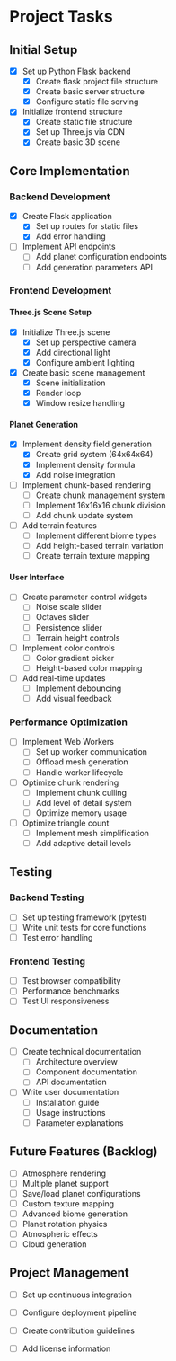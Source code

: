 # Project Tasks

## Initial Setup
- [X] Set up Python Flask backend
  - [X] Create flask project file structure
  - [X] Create basic server structure
  - [X] Configure static file serving
- [X] Initialize frontend structure
  - [X] Create static file structure
  - [X] Set up Three.js via CDN
  - [X] Create basic 3D scene

## Core Implementation

### Backend Development
- [X] Create Flask application
  - [X] Set up routes for static files
  - [X] Add error handling
- [ ] Implement API endpoints
  - [ ] Add planet configuration endpoints
  - [ ] Add generation parameters API

### Frontend Development

#### Three.js Scene Setup
- [X] Initialize Three.js scene
  - [X] Set up perspective camera
  - [X] Add directional light
  - [X] Configure ambient lighting
- [X] Create basic scene management
  - [X] Scene initialization
  - [X] Render loop
  - [X] Window resize handling

#### Planet Generation
- [X] Implement density field generation
  - [X] Create grid system (64x64x64)
  - [X] Implement density formula
  - [X] Add noise integration
- [ ] Implement chunk-based rendering
  - [ ] Create chunk management system
  - [ ] Implement 16x16x16 chunk division
  - [ ] Add chunk update system
- [ ] Add terrain features
  - [ ] Implement different biome types
  - [ ] Add height-based terrain variation
  - [ ] Create terrain texture mapping

#### User Interface
- [ ] Create parameter control widgets
  - [ ] Noise scale slider
  - [ ] Octaves slider
  - [ ] Persistence slider
  - [ ] Terrain height controls
- [ ] Implement color controls
  - [ ] Color gradient picker
  - [ ] Height-based color mapping
- [ ] Add real-time updates
  - [ ] Implement debouncing
  - [ ] Add visual feedback

### Performance Optimization
- [ ] Implement Web Workers
  - [ ] Set up worker communication
  - [ ] Offload mesh generation
  - [ ] Handle worker lifecycle
- [ ] Optimize chunk rendering
  - [ ] Implement chunk culling
  - [ ] Add level of detail system
  - [ ] Optimize memory usage
- [ ] Optimize triangle count
  - [ ] Implement mesh simplification
  - [ ] Add adaptive detail levels

## Testing

### Backend Testing
- [ ] Set up testing framework (pytest)
- [ ] Write unit tests for core functions
- [ ] Test error handling

### Frontend Testing
- [ ] Test browser compatibility
- [ ] Performance benchmarks
- [ ] Test UI responsiveness

## Documentation
- [ ] Create technical documentation
  - [ ] Architecture overview
  - [ ] Component documentation
  - [ ] API documentation
- [ ] Write user documentation
  - [ ] Installation guide
  - [ ] Usage instructions
  - [ ] Parameter explanations

## Future Features (Backlog)
- [ ] Atmosphere rendering
- [ ] Multiple planet support
- [ ] Save/load planet configurations
- [ ] Custom texture mapping
- [ ] Advanced biome generation
- [ ] Planet rotation physics
- [ ] Atmospheric effects
- [ ] Cloud generation

## Project Management
- [ ] Set up continuous integration
- [ ] Configure deployment pipeline
- [ ] Create contribution guidelines
- [ ] Add license information

